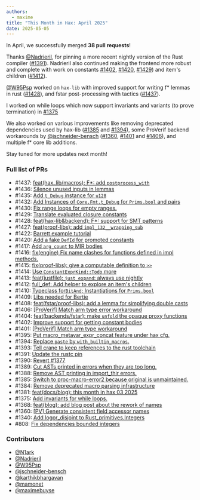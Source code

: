 ```yaml
---
authors:
  - maxime
title: "This Month in Hax: April 2025"
date: 2025-05-05
---
```


In April, we successfully merged **38 pull requests**!

Thanks [@Nadrieril](https://github.com/Nadrieril), for pinning a more recent nightly version of the Rust compiler ([#1391](https://github.com/cryspen/hax/pull/1391)). Nadrieril also continued making the frontend more robust and complete with work on constants [#1402](https://github.com/cryspen/hax/pull/1402), [#1420](https://github.com/cryspen/hax/pull/1420), [#1429](https://github.com/cryspen/hax/pull/1429)) and item's children ([#1412](https://github.com/cryspen/hax/pull/1412)).

[@W95Psp](https://github.com/W95Psp) worked on `hax-lib` with improved support for writing f* lemmas in rust ([#1428](https://github.com/cryspen/hax/pull/1428)), and fstar post-processing with tactics ([#1437](https://github.com/cryspen/hax/pull/1437)).

I worked on while loops which now support invariants and variants (to prove termination) in [#1375](https://github.com/cryspen/hax/pull/1375)

We also worked on various improvements like removing deprecated dependencies used by hax-lib ([#1385](https://github.com/cryspen/hax/pull/1385) and [#1394](https://github.com/cryspen/hax/pull/1394)), some ProVerif backend workarounds by [@jschneider-bensch](https://github.com/jschneider-bensch) ([#1360](https://github.com/cryspen/hax/pull/1360), [#1401](https://github.com/cryspen/hax/pull/1401) and [#1406](https://github.com/cryspen/hax/pull/1406)), and multiple f* core lib additions.

Stay tuned for more updates next month!

### Full list of PRs

* \#1437: [feat(hax_lib/macros): F*: add `postprocess_with`](https://github.com/cryspen/hax/pull/1437)
* \#1436: [Silence unused inputs in lemmas](https://github.com/cryspen/hax/pull/1436)
* \#1435: [Add `t_Debug` instance for `u128`](https://github.com/cryspen/hax/pull/1435)
* \#1432: [Add Instances of `Core.Fmt.t_Debug` for `Prims.bool` and pairs](https://github.com/cryspen/hax/pull/1432)
* \#1430: [Fix range loops for empty ranges.](https://github.com/cryspen/hax/pull/1430)
* \#1429: [Translate evaluated closure constants](https://github.com/cryspen/hax/pull/1429)
* \#1428: [feat(hax-lib&backend): F*: support for SMT patterns](https://github.com/cryspen/hax/pull/1428)
* \#1427: [feat(proof-libs): add `impl_i32__wrapping_sub`](https://github.com/cryspen/hax/pull/1427)
* \#1422: [Barrett example tutorial](https://github.com/cryspen/hax/pull/1422)
* \#1420: [Add a fake `DefId` for promoted constants](https://github.com/cryspen/hax/pull/1420)
* \#1417: [Add `arg_count` to MIR bodies](https://github.com/cryspen/hax/pull/1417)
* \#1416: [fix(engine) Fix name clashes for functions defined in impl methods.](https://github.com/cryspen/hax/pull/1416)
* \#1415: [fix(proof-libs): give a computable definition to `>>`](https://github.com/cryspen/hax/pull/1415)
* \#1414: [Use `ConstantExprKind::Todo` more](https://github.com/cryspen/hax/pull/1414)
* \#1413: [feat(justfile): `just expand`: always use nightly](https://github.com/cryspen/hax/pull/1413)
* \#1412: [full_def: Add helper to explore an item's children](https://github.com/cryspen/hax/pull/1412)
* \#1410: [Typeclass for`BitAnd`; Instantiations for `Prims.bool`](https://github.com/cryspen/hax/pull/1410)
* \#1409: [Libs needed for Bertie](https://github.com/cryspen/hax/pull/1409)
* \#1408: [feat(fstar/proof-libs): add a lemma for simplifying double casts](https://github.com/cryspen/hax/pull/1408)
* \#1406: [[ProVerif] Match arm type error workaround](https://github.com/cryspen/hax/pull/1406)
* \#1404: [feat(backends/fstar): make `unfold` the opaque proxy functions](https://github.com/cryspen/hax/pull/1404)
* \#1402: [Improve support for getting constant bodies](https://github.com/cryspen/hax/pull/1402)
* \#1401: [[ProVerif] Match arm type workaround](https://github.com/cryspen/hax/pull/1401)
* \#1395: [Put macro_metavar_expr_concat feature under hax cfg.](https://github.com/cryspen/hax/pull/1395)
* \#1394: [Replace `paste` by `with_builtin_macros`.](https://github.com/cryspen/hax/pull/1394)
* \#1393: [Tell crane to keep references to the rust toolchain](https://github.com/cryspen/hax/pull/1393)
* \#1391: [Update the rustc pin](https://github.com/cryspen/hax/pull/1391)
* \#1390: [Revert #1377](https://github.com/cryspen/hax/pull/1390)
* \#1389: [Cut ASTs printed in errors when they are too long.](https://github.com/cryspen/hax/pull/1389)
* \#1388: [Remove AST printing in import_thir errors.](https://github.com/cryspen/hax/pull/1388)
* \#1385: [Switch to proc-macro-error2 because original is unmaintained.](https://github.com/cryspen/hax/pull/1385)
* \#1384: [Remove deprecated macro parsing infrastructure](https://github.com/cryspen/hax/pull/1384)
* \#1381: [feat(docs/blog): this month in hax 03 2025](https://github.com/cryspen/hax/pull/1381)
* \#1375: [Add invariants for while loops.](https://github.com/cryspen/hax/pull/1375)
* \#1368: [feat(blog): add blog post about the rework of names](https://github.com/cryspen/hax/pull/1368)
* \#1360: [[PV] Generate consistent field accessor names](https://github.com/cryspen/hax/pull/1360)
* \#1340: [Add logor_disjoint to Rust_primitives.Integers](https://github.com/cryspen/hax/pull/1340)
* \#808: [Fix dependencies bounded integers](https://github.com/cryspen/hax/pull/808)

### Contributors
* [@N1ark](https://github.com/N1ark)
* [@Nadrieril](https://github.com/Nadrieril)
* [@W95Psp](https://github.com/W95Psp)
* [@jschneider-bensch](https://github.com/jschneider-bensch)
* [@karthikbhargavan](https://github.com/karthikbhargavan)
* [@mamonet](https://github.com/mamonet)
* [@maximebuyse](https://github.com/maximebuyse)

